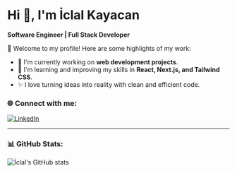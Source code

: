 # Hi 👋, I'm İclal Kayacan
**Software Engineer | Full Stack Developer**

🌟 Welcome to my profile! Here are some highlights of my work:
- 🔭 I'm currently working on **web development projects**.
- 🌱 I'm learning and improving my skills in **React, Next.js, and Tailwind CSS**.
- ✨ I love turning ideas into reality with clean and efficient code.

### 🌐 Connect with me:
[![LinkedIn](https://img.shields.io/badge/-LinkedIn-blue?logo=LinkedIn&logoColor=white&style=for-the-badge)](https://linkedin.com/in/iclal-kayacan-0s5b)

---

### 📊 GitHub Stats:
![İclal's GitHub stats](https://github-readme-stats.vercel.app/api?username=iclalKayacan&show_icons=true&theme=radical)
